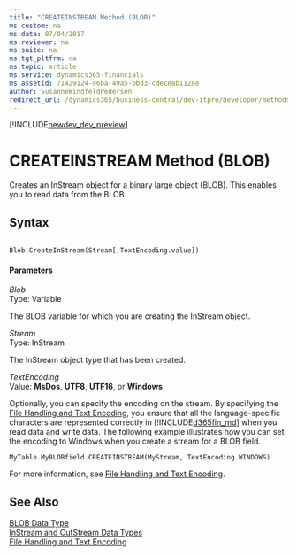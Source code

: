 ```yaml
---
title: "CREATEINSTREAM Method (BLOB)"
ms.custom: na
ms.date: 07/04/2017
ms.reviewer: na
ms.suite: na
ms.tgt_pltfrm: na
ms.topic: article
ms.service: dynamics365-financials
ms.assetid: 71429124-96ba-49a5-bbd3-cdece8b1128e
author: SusanneWindfeldPedersen
redirect_url: /dynamics365/business-central/dev-itpro/developer/methods/devenv-al-method-reference
---
```


[!INCLUDE[newdev_dev_preview](../includes/newdev_dev_preview.md)]

# CREATEINSTREAM Method (BLOB)
Creates an InStream object for a binary large object \(BLOB\). This enables you to read data from the BLOB.  
  
## Syntax  
  
```  
  
Blob.CreateInStream(Stream[,TextEncoding.value])  
```  
  
#### Parameters  
 *Blob*  
 Type: Variable  
  
 The BLOB variable for which you are creating the InStream object.  
  
 *Stream*  
 Type: InStream  
  
 The InStream object type that has been created.  
  
 *TextEncoding*  
 Value: **MsDos**, **UTF8**, **UTF16**, or **Windows**  
  
 Optionally, you can specify the encoding on the stream. By specifying the [File Handling and Text Encoding](../devenv-file-handling-and-text-encoding.md), you ensure that all the language-specific characters are represented correctly in [!INCLUDE[d365fin_md](../includes/d365fin_md.md)] when you read data and write data. The following example illustrates how you can set the encoding to Windows when you create a stream for a BLOB field.  
  
```  
MyTable.MyBLOBfield.CREATEINSTREAM(MyStream, TextEncoding.WINDOWS)  
```  
  
 For more information, see [File Handling and Text Encoding](../devenv-file-handling-and-text-encoding.md).  
  
## See Also  
 [BLOB Data Type](../datatypes/devenv-BLOB-Data-Type.md)   
 [InStream and OutStream Data Types](../datatypes/devenv-InStream-and-OutStream-Data-Types.md)   
 [File Handling and Text Encoding](../devenv-file-handling-and-text-encoding.md)